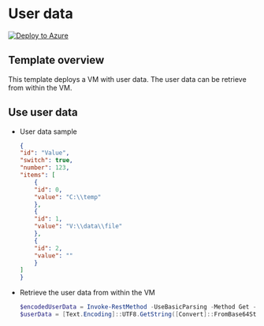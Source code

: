 # User data

[![Deploy to Azure](https://aka.ms/deploytoazurebutton)](https://portal.azure.com/#blade/Microsoft_Azure_CreateUIDef/CustomDeploymentBlade/uri/https%3A%2F%2Fraw.githubusercontent.com%2Ftksh164%2Fazure-demo-scripts-templates%2Fmaster%2Farm-templates%2Fuser-data%2Ftemplate.json/uiFormDefinitionUri/https%3A%2F%2Fraw.githubusercontent.com%2Ftksh164%2Fazure-demo-scripts-templates%2Fmaster%2Farm-templates%2Fuser-data%2Fuiform.json)

## Template overview

This template deploys a VM with user data. The user data can be retrieve from within the VM.

## Use user data

- User data sample

    ```json
    {
    "id": "Value",
    "switch": true,
    "number": 123,
    "items": [
        {
        "id": 0,
        "value": "C:\\temp"
        },
        {
        "id": 1,
        "value": "V:\\data\\file"
        },
        {
        "id": 2,
        "value": ""
        }
    ]
    }
    ```

- Retrieve the user data from within the VM

    ```powershell
    $encodedUserData = Invoke-RestMethod -UseBasicParsing -Method Get -Headers @{ Metadata = 'true' } -Uri 'http://169.254.169.254/metadata/instance/compute/userData?api-version=2021-12-13&format=text'
    $userData = [Text.Encoding]::UTF8.GetString([Convert]::FromBase64String($encodedUserData)) | ConvertFrom-Json
    ```
